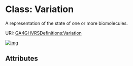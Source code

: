
# Class: Variation


A representation of the state of one or more biomolecules.

URI: [GA4GHVRSDefinitions:Variation](GA4GHVRSDefinitionsVariation)


[![img](https://yuml.me/diagram/nofunky;dir:TB/class/[Variation])](https://yuml.me/diagram/nofunky;dir:TB/class/[Variation])

## Attributes

